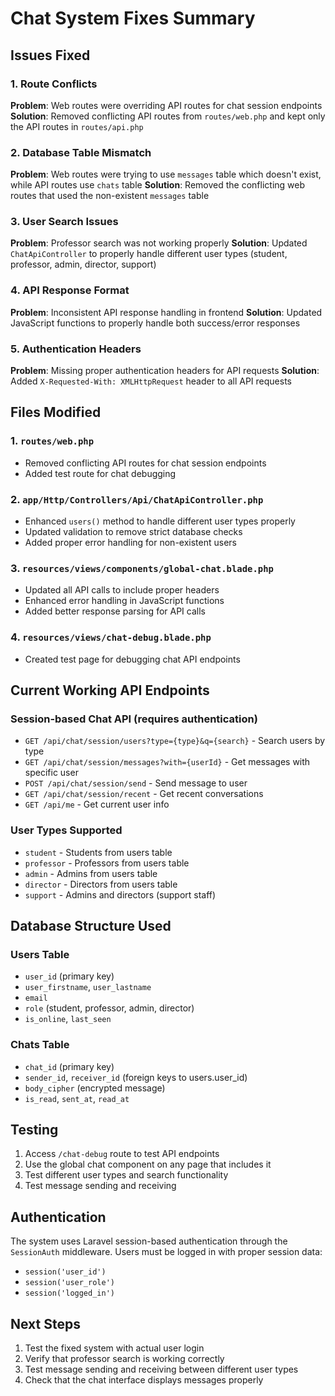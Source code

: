 # Chat System Fixes Summary

## Issues Fixed

### 1. Route Conflicts
**Problem**: Web routes were overriding API routes for chat session endpoints
**Solution**: Removed conflicting API routes from `routes/web.php` and kept only the API routes in `routes/api.php`

### 2. Database Table Mismatch
**Problem**: Web routes were trying to use `messages` table which doesn't exist, while API routes use `chats` table
**Solution**: Removed the conflicting web routes that used the non-existent `messages` table

### 3. User Search Issues
**Problem**: Professor search was not working properly
**Solution**: Updated `ChatApiController` to properly handle different user types (student, professor, admin, director, support)

### 4. API Response Format
**Problem**: Inconsistent API response handling in frontend
**Solution**: Updated JavaScript functions to properly handle both success/error responses

### 5. Authentication Headers
**Problem**: Missing proper authentication headers for API requests
**Solution**: Added `X-Requested-With: XMLHttpRequest` header to all API requests

## Files Modified

### 1. `routes/web.php`
- Removed conflicting API routes for chat session endpoints
- Added test route for chat debugging

### 2. `app/Http/Controllers/Api/ChatApiController.php`
- Enhanced `users()` method to handle different user types properly
- Updated validation to remove strict database checks
- Added proper error handling for non-existent users

### 3. `resources/views/components/global-chat.blade.php`
- Updated all API calls to include proper headers
- Enhanced error handling in JavaScript functions
- Added better response parsing for API calls

### 4. `resources/views/chat-debug.blade.php`
- Created test page for debugging chat API endpoints

## Current Working API Endpoints

### Session-based Chat API (requires authentication)
- `GET /api/chat/session/users?type={type}&q={search}` - Search users by type
- `GET /api/chat/session/messages?with={userId}` - Get messages with specific user
- `POST /api/chat/session/send` - Send message to user
- `GET /api/chat/session/recent` - Get recent conversations
- `GET /api/me` - Get current user info

### User Types Supported
- `student` - Students from users table
- `professor` - Professors from users table
- `admin` - Admins from users table  
- `director` - Directors from users table
- `support` - Admins and directors (support staff)

## Database Structure Used

### Users Table
- `user_id` (primary key)
- `user_firstname`, `user_lastname`
- `email`
- `role` (student, professor, admin, director)
- `is_online`, `last_seen`

### Chats Table
- `chat_id` (primary key)
- `sender_id`, `receiver_id` (foreign keys to users.user_id)
- `body_cipher` (encrypted message)
- `is_read`, `sent_at`, `read_at`

## Testing

1. Access `/chat-debug` route to test API endpoints
2. Use the global chat component on any page that includes it
3. Test different user types and search functionality
4. Test message sending and receiving

## Authentication

The system uses Laravel session-based authentication through the `SessionAuth` middleware. Users must be logged in with proper session data:
- `session('user_id')`
- `session('user_role')`
- `session('logged_in')`

## Next Steps

1. Test the fixed system with actual user login
2. Verify that professor search is working correctly
3. Test message sending and receiving between different user types
4. Check that the chat interface displays messages properly
